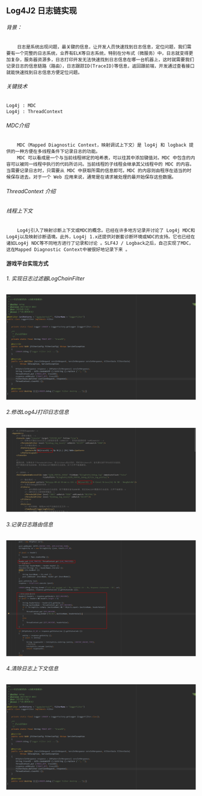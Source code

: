 ## Log4J2 日志链实现

###### 背景：
		日志是系统出现问题，最关键的信息，让开发人员快速找到日志信息，定位问题，我们需要有一个完整的日志系统，业界有ELK等日志系统，特别在分布式（微服务）中，日志就变得更加复杂，服务器资源多，日志打印开发无法快速找到日志信息在哪一台机器上，这时就需要我们记录日志的信息链路（路由），日志跟踪ID(TraceID)等信息，返回跟前端，开发通过查看接口就能快速找到日志信息方便定位问题。



###### 关键技术
	Log4j : MDC
    Log4j : ThreadContext



###### MDC介绍
		MDC（Mapped Diagnostic Context，映射调试上下文）是 log4j 和 logback 提供的一种方便在多线程条件下记录日志的功能。
    	MDC 可以看成是一个与当前线程绑定的哈希表，可以往其中添加键值对。MDC 中包含的内容可以被同一线程中执行的代码所访问。当前线程的子线程会继承其父线程中的 MDC 的内容。当需要记录日志时，只需要从 MDC 中获取所需的信息即可。MDC 的内容则由程序在适当的时候保存进去。对于一个 Web 应用来说，通常是在请求被处理的最开始保存这些数据。



###### ThreadContext 介绍

###### 线程上下文

		Log4j引入了映射诊断上下文或MDC的概念。已经在许多地方记录并讨论了 Log4j MDC和 Log4j以及映射诊断语境。此外，Log4j 1.x还提供对嵌套诊断环境或NDC的支持。它也已经在诸如Log4j NDC等不同地方进行了记录和讨论 。SLF4J / Logback之后，自己实现了MDC，这在Mapped Diagnostic Context中被很好地记录下来 。



#### 游戏平台实现方式

###### 1. 实现日志过滤器LogChainFilter
![logChainFilter icon](images/logChainFilter.jpg)



###### 2.修改Log4J打印日志信息
![logChainFilter icon](images/log4J.jpg)



###### 3.记录日志路由信息

![logChainFilter icon](images/route.jpg)


###### 4.清除日志上下文信息

![logChainFilter icon](images/logChainFilter.jpg)

